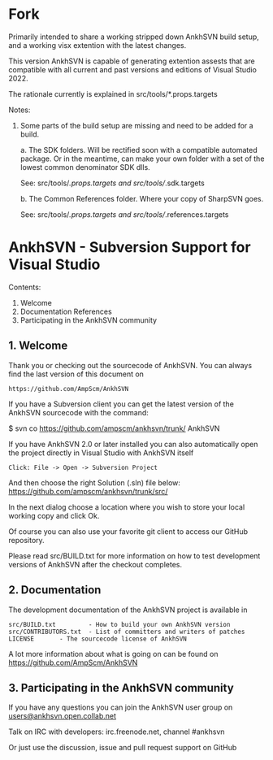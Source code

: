 # Fork

Primarily intended to share a working stripped down AnkhSVN build setup, and a
working visx extention with the latest changes.

This version AnkhSVN is capable of generating extention assests that are compatible
with all current and past versions and editions of Visual Studio 2022.

The rationale currently is explained in src/tools/*.props.targets

Notes:
1. Some parts of the build setup are missing and need to be added for a build.

   a. The SDK folders. Will be rectified soon with a compatible automated package. Or in the
   meantime, can make your own folder with a set of the lowest common denominator SDK dlls.

   See: src/tools/*.props.targets and src/tools/*.sdk.targets

   b. The Common References folder. Where your copy of SharpSVN goes.

   See: src/tools/*.props.targets and src/tools/*.references.targets

# AnkhSVN - Subversion Support for Visual Studio

Contents:
 1. Welcome
 2. Documentation References
 3. Participating in the AnkhSVN community
 
## 1. Welcome
 
  Thank you or checking out the sourcecode of AnkhSVN. You can always find
  the last version of this document on
 
    https://github.com/AmpScm/AnkhSVN
  
  If you have a Subversion client you can get the latest version of the 
  AnkhSVN sourcecode with the command:

  $ svn co https://github.com/ampscm/ankhsvn/trunk/ AnkhSVN
  
  If you have AnkhSVN 2.0 or later installed you can also automatically open the project
  directly in Visual Studio with AnkhSVN itself
  
    Click: File -> Open -> Subversion Project
  
  And then choose the right Solution (.sln) file below:
     https://github.com/ampscm/ankhsvn/trunk/src/
     
  In the next dialog choose a location where you wish to store your local
  working copy and click Ok.

  Of course you can also use your favorite git client to access our GitHub repository.
  
  
  Please read src/BUILD.txt for more information on how to test development
  versions of AnkhSVN after the checkout completes.


## 2. Documentation
 
  The development documentation of the AnkhSVN project is available in
 
    src/BUILD.txt         - How to build your own AnkhSVN version
    src/CONTRIBUTORS.txt  - List of committers and writers of patches
    LICENSE       - The sourcecode license of AnkhSVN
    
  A lot more information about what is going on can be found on
      https://github.com/AmpScm/AnkhSVN


## 3. Participating in the AnkhSVN community

  If you have any questions you can join the AnkhSVN user group on
      users@ankhsvn.open.collab.net
      
  Talk on IRC with developers: irc.freenode.net, channel #ankhsvn
  
  Or just use the discussion, issue and pull request support on GitHub
